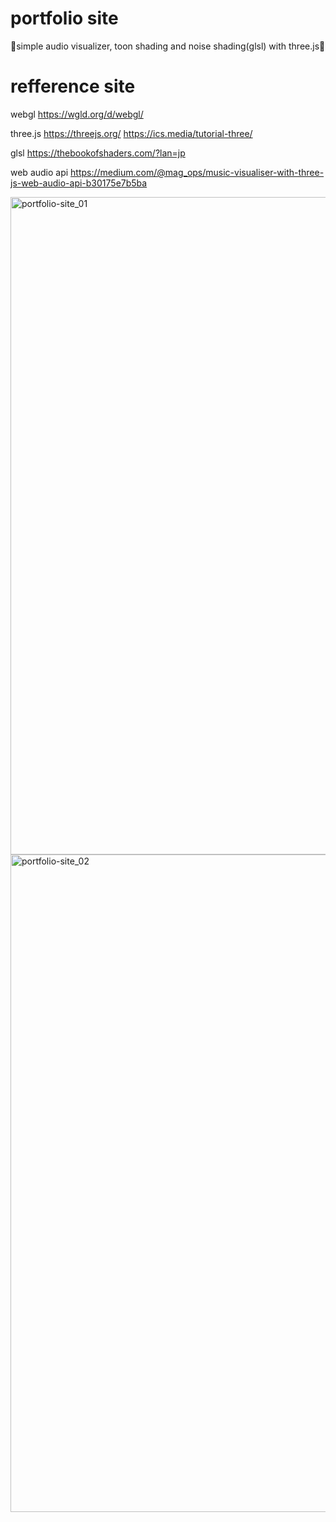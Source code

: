 # portfolio site
🍩simple audio visualizer, toon shading and noise shading(glsl) with three.js🍩

# refference site
webgl
https://wgld.org/d/webgl/

three.js
https://threejs.org/
https://ics.media/tutorial-three/

glsl
https://thebookofshaders.com/?lan=jp

web audio api
https://medium.com/@mag_ops/music-visualiser-with-three-js-web-audio-api-b30175e7b5ba

<img width="1052" alt="portfolio-site_01" src="https://user-images.githubusercontent.com/44118351/81717765-ec241300-94b5-11ea-9e40-6a93a5b696a9.png">

<img width="1052" alt="portfolio-site_02" src="https://user-images.githubusercontent.com/44118351/81717796-f9d99880-94b5-11ea-941e-d4f61e92f6fd.png">
